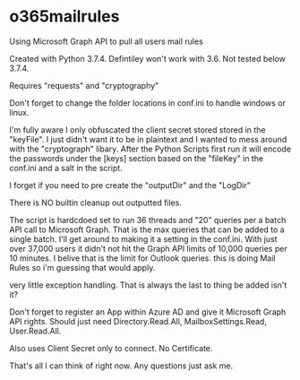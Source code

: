 # o365mailrules

Using Microsoft Graph API to pull all users mail rules

Created with Python 3.7.4. Defintiley won't work with 3.6. Not tested below 3.7.4.

Requires "requests" and "cryptography"

Don't forget to change the folder locations in conf.ini to handle windows or linux.

I'm fully aware I only obfuscated the client secret stored stored in the "keyFile". I just didn't want it to be in plaintext and I wanted to mess around with the "cryptograph" libary. After the Python Scripts first run it will encode the passwords under the [keys] section based on the "fileKey" in the conf.ini and a salt in the script. 

I forget if you need to pre create the "outputDir" and the "LogDir"

There is NO builtin cleanup out outputted files.

The script is hardcdoed set to run 36 threads and "20" queries per a batch API call to Microsoft Graph. That is the max queries that can be added to a single batch. I'll get around to making it a setting in the conf.ini. With just over 37,000 users it didn't not hit the Graph API limits of 10,000 queries per 10 minutes. I belive that is the limit for Outlook queries. this is doing Mail Rules so i'm guessing that would apply.

very little exception handling. That is always the last to thing be added isn't it?

Don't forget to register an App within Azure AD and give it Microsoft Graph API rights. Should just need Directory.Read.All, MailboxSettings.Read, User.Read.All.

Also uses Client Secret only to connect. No Certificate. 

That's all I can think of right now. Any questions just ask me.

